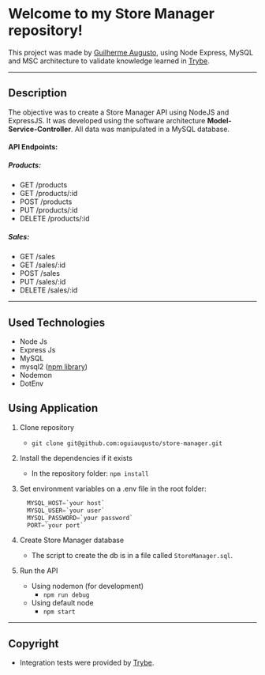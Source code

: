 # Welcome to my Store Manager repository!

This project was made by [Guilherme Augusto](https://github.com/oguiaugusto), using Node Express, MySQL and MSC architecture to validate knowledge learned in [Trybe](https://www.betrybe.com/).

---

## Description

The objective was to create a Store Manager API using NodeJS and ExpressJS. It was developed using the software architecture **Model-Service-Controller**. All data was manipulated in a MySQL database.

#### API Endpoints:

##### Products:
- GET /products
- GET /products/:id
- POST /products
- PUT /products/:id
- DELETE /products/:id

##### Sales:
- GET /sales
- GET /sales/:id
- POST /sales
- PUT /sales/:id
- DELETE /sales/:id

---

## Used Technologies

  - Node Js
  - Express Js
  - MySQL
  - mysql2 ([npm library](https://www.npmjs.com/package/mysql2))
  - Nodemon
  - DotEnv

## Using Application

1. Clone repository
    * `git clone git@github.com:oguiaugusto/store-manager.git`

2. Install the dependencies if it exists
    * In the repository folder: `npm install`

3. Set environment variables on a .env file in the root folder:
    ```sql
      MYSQL_HOST=`your host`
      MYSQL_USER=`your user`
      MYSQL_PASSWORD=`your password`
      PORT=`your port`
    ```

4. Create Store Manager database
    * The script to create the db is in a file called `StoreManager.sql`.

4. Run the API
    * Using nodemon (for development)
      * `npm run debug`
    * Using default node
      * `npm start`

---

## Copyright

  - Integration tests were provided by [Trybe](https://www.betrybe.com/).
